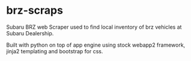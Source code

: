 brz-scraps
==========

Subaru BRZ web Scraper used to find local inventory of brz vehicles at Subaru Dealership. 

Built with python on top of app engine using stock webapp2 framework, jinja2 templating and bootstrap for css.
